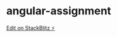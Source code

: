 # angular-assignment

[Edit on StackBlitz ⚡️](https://stackblitz.com/edit/angular-flexlayouts-sample-kk1fdd)